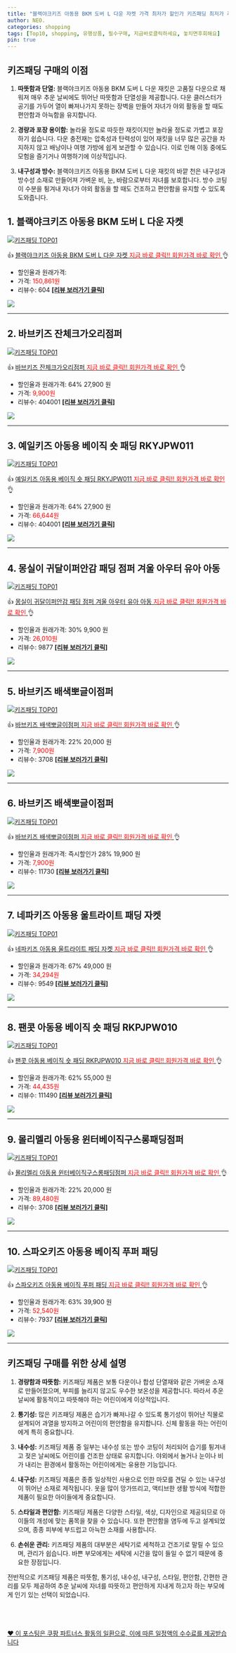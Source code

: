 ```yaml
---
title: "블랙야크키즈 아동용 BKM 도버 L 다운 자켓 가격 최저가 할인가 키즈패딩 최저가 추천 제품 비교"
author: NEO.
categories: shopping
tags: [Top10, shopping, 유행상품, 필수구매, 지금바로클릭하세요, 놓치면후회해요]
pin: true
---
```

## 키즈패딩 구매의 이점
1. **따뜻함과 단열:** 블랙야크키즈 아동용 BKM 도버 L 다운 재킷은 고품질 다운으로 채워져 매우 추운 날씨에도 뛰어난 따뜻함과 단열성을 제공합니다. 다운 클러스터가 공기를 가두어 열이 빠져나가지 못하는 장벽을 만들어 자녀가 야외 활동을 할 때도 편안함과 아늑함을 유지합니다.

2. **경량과 포장 용이함:** 놀라울 정도로 따듯한 재킷이지만 놀라울 정도로 가볍고 포장하기 쉽습니다. 다운 충전재는 압축성과 탄력성이 있어 재킷을 너무 많은 공간을 차지하지 않고 배낭이나 여행 가방에 쉽게 보관할 수 있습니다. 이로 인해 이동 중에도 모험을 즐기거나 여행하기에 이상적입니다.

3. **내구성과 방수:** 블랙야크키즈 아동용 BKM 도버 L 다운 재킷의 바깥 천은 내구성과 방수성 소재로 만들어져 가벼운 비, 눈, 바람으로부터 자녀를 보호합니다. 방수 코팅이 수분을 튕겨내 자녀가 야외 활동을 할 때도 건조하고 편안함을 유지할 수 있도록 도와줍니다.

   

## 1. 블랙야크키즈 아동용 BKM 도버 L 다운 자켓

[![키즈패딩 TOP01](https://thumbnail9.coupangcdn.com/thumbnails/remote/490x490ex/image/retail/images/1507926920578171-ec18511c-53db-4184-b9f4-2114c7aeb7c1.jpg)](https://link.coupang.com/re/AFFSDP?lptag=AF3617701&subid=GithubCoopas&pageKey=7547941576&traceid=V0-153&itemId=19857331238&vendorItemId=87186898629)


👍 [블랙야크키즈 아동용 BKM 도버 L 다운 자켓 <font color=red> 지금 바로 클릭!! 회원가격 바로 확인 </font> ](https://link.coupang.com/re/AFFSDP?lptag=AF3617701&subid=GithubCoopas&pageKey=7547941576&traceid=V0-153&itemId=19857331238&vendorItemId=87186898629) 👌 


- 할인율과 원래가격: 
- 가격: <span style='color:red'>150,861원</span>
- 리뷰수: 604  [**[리뷰 보러가기 클릭]**](https://link.coupang.com/re/AFFSDP?lptag=AF3617701&subid=GithubCoopas&pageKey=7547941576&traceid=V0-153&itemId=19857331238&vendorItemId=87186898629)

[![](/discount_price.png)](https://link.coupang.com/re/AFFSDP?lptag=AF3617701&subid=GithubCoopas&pageKey=7547941576&traceid=V0-153&itemId=19857331238&vendorItemId=87186898629)

---


   

## 2. 바브키즈 잔체크가오리점퍼

[![키즈패딩 TOP01](https://thumbnail6.coupangcdn.com/thumbnails/remote/490x490ex/image/vendor_inventory/15a1/42386a49bfb0552e77df36dcffa140da029977cc8ab5fc6e3ad8e304617e.jpg)](https://link.coupang.com/re/AFFSDP?lptag=AF3617701&subid=GithubCoopas&pageKey=6810232977&traceid=V0-153&itemId=16107783658&vendorItemId=87781296019)


👍 [바브키즈 잔체크가오리점퍼 <font color=red> 지금 바로 클릭!! 회원가격 바로 확인 </font> ](https://link.coupang.com/re/AFFSDP?lptag=AF3617701&subid=GithubCoopas&pageKey=6810232977&traceid=V0-153&itemId=16107783658&vendorItemId=87781296019) 👌 


- 할인율과 원래가격: 64%  27,900   원
- 가격: <span style='color:red'>9,900원</span>
- 리뷰수: 404001  [**[리뷰 보러가기 클릭]**](https://link.coupang.com/re/AFFSDP?lptag=AF3617701&subid=GithubCoopas&pageKey=6810232977&traceid=V0-153&itemId=16107783658&vendorItemId=87781296019)

[![](/discount_price.png)](https://link.coupang.com/re/AFFSDP?lptag=AF3617701&subid=GithubCoopas&pageKey=6810232977&traceid=V0-153&itemId=16107783658&vendorItemId=87781296019)

---


   

## 3. 예일키즈 아동용 베이직 숏 패딩 RKYJPW011

[![키즈패딩 TOP01](https://thumbnail7.coupangcdn.com/thumbnails/remote/490x490ex/image/retail/images/595836442501619-61b76ec5-80c7-4c5b-b0b2-2911a45939c3.jpg)](https://link.coupang.com/re/AFFSDP?lptag=AF3617701&subid=GithubCoopas&pageKey=7694183270&traceid=V0-153&itemId=20650885875&vendorItemId=87723938438)


👍 [예일키즈 아동용 베이직 숏 패딩 RKYJPW011 <font color=red> 지금 바로 클릭!! 회원가격 바로 확인 </font> ](https://link.coupang.com/re/AFFSDP?lptag=AF3617701&subid=GithubCoopas&pageKey=7694183270&traceid=V0-153&itemId=20650885875&vendorItemId=87723938438) 👌 


- 할인율과 원래가격: 64%  27,900   원
- 가격: <span style='color:red'>66,644원</span>
- 리뷰수: 404001  [**[리뷰 보러가기 클릭]**](https://link.coupang.com/re/AFFSDP?lptag=AF3617701&subid=GithubCoopas&pageKey=7694183270&traceid=V0-153&itemId=20650885875&vendorItemId=87723938438)

[![](/discount_price.png)](https://link.coupang.com/re/AFFSDP?lptag=AF3617701&subid=GithubCoopas&pageKey=7694183270&traceid=V0-153&itemId=20650885875&vendorItemId=87723938438)

---


   

## 4. 몽실이 귀달이퍼안감 패딩 점퍼 겨울 아우터 유아 아동

[![키즈패딩 TOP01](https://thumbnail9.coupangcdn.com/thumbnails/remote/490x490ex/image/vendor_inventory/24d9/36d4eec52500c892fbae031b18b89bd48e163d81323135e325c88d93913c.jpg)](https://link.coupang.com/re/AFFSDP?lptag=AF3617701&subid=GithubCoopas&pageKey=6868302278&traceid=V0-153&itemId=16422122288&vendorItemId=83612994372)


👍 [몽실이 귀달이퍼안감 패딩 점퍼 겨울 아우터 유아 아동 <font color=red> 지금 바로 클릭!! 회원가격 바로 확인 </font> ](https://link.coupang.com/re/AFFSDP?lptag=AF3617701&subid=GithubCoopas&pageKey=6868302278&traceid=V0-153&itemId=16422122288&vendorItemId=83612994372) 👌 


- 할인율과 원래가격: 30%  9,900   원
- 가격: <span style='color:red'>26,010원</span>
- 리뷰수: 9877  [**[리뷰 보러가기 클릭]**](https://link.coupang.com/re/AFFSDP?lptag=AF3617701&subid=GithubCoopas&pageKey=6868302278&traceid=V0-153&itemId=16422122288&vendorItemId=83612994372)

[![](/discount_price.png)](https://link.coupang.com/re/AFFSDP?lptag=AF3617701&subid=GithubCoopas&pageKey=6868302278&traceid=V0-153&itemId=16422122288&vendorItemId=83612994372)

---


   

## 5. 바브키즈 배색뽀글이점퍼

[![키즈패딩 TOP01](https://thumbnail10.coupangcdn.com/thumbnails/remote/490x490ex/image/vendor_inventory/2cc3/04ffd6088aa977a66e5206616cf36b483fca26eabda27a818b554c150cdc.jpg)](https://link.coupang.com/re/AFFSDP?lptag=AF3617701&subid=GithubCoopas&pageKey=7718941794&traceid=V0-153&itemId=16107725417&vendorItemId=87781498478)


👍 [바브키즈 배색뽀글이점퍼 <font color=red> 지금 바로 클릭!! 회원가격 바로 확인 </font> ](https://link.coupang.com/re/AFFSDP?lptag=AF3617701&subid=GithubCoopas&pageKey=7718941794&traceid=V0-153&itemId=16107725417&vendorItemId=87781498478) 👌 


- 할인율과 원래가격: 22%  20,000   원
- 가격: <span style='color:red'>7,900원</span>
- 리뷰수: 3708  [**[리뷰 보러가기 클릭]**](https://link.coupang.com/re/AFFSDP?lptag=AF3617701&subid=GithubCoopas&pageKey=7718941794&traceid=V0-153&itemId=16107725417&vendorItemId=87781498478)

[![](/discount_price.png)](https://link.coupang.com/re/AFFSDP?lptag=AF3617701&subid=GithubCoopas&pageKey=7718941794&traceid=V0-153&itemId=16107725417&vendorItemId=87781498478)

---


   

## 6. 바브키즈 배색뽀글이점퍼

[![키즈패딩 TOP01](https://thumbnail6.coupangcdn.com/thumbnails/remote/490x490ex/image/vendor_inventory/7cf7/9c41f871146311e18da40037a851749e5688957a5efd1dd3e353d645dd92.jpg)](https://link.coupang.com/re/AFFSDP?lptag=AF3617701&subid=GithubCoopas&pageKey=7718941794&traceid=V0-153&itemId=16107725425&vendorItemId=87781498440)


👍 [바브키즈 배색뽀글이점퍼 <font color=red> 지금 바로 클릭!! 회원가격 바로 확인 </font> ](https://link.coupang.com/re/AFFSDP?lptag=AF3617701&subid=GithubCoopas&pageKey=7718941794&traceid=V0-153&itemId=16107725425&vendorItemId=87781498440) 👌 


- 할인율과 원래가격: 즉시할인가 28%  19,900   원
- 가격: <span style='color:red'>7,900원</span>
- 리뷰수: 11730  [**[리뷰 보러가기 클릭]**](https://link.coupang.com/re/AFFSDP?lptag=AF3617701&subid=GithubCoopas&pageKey=7718941794&traceid=V0-153&itemId=16107725425&vendorItemId=87781498440)

[![](/discount_price.png)](https://link.coupang.com/re/AFFSDP?lptag=AF3617701&subid=GithubCoopas&pageKey=7718941794&traceid=V0-153&itemId=16107725425&vendorItemId=87781498440)

---


   

## 7. 네파키즈 아동용 울트라이트 패딩 자켓

[![키즈패딩 TOP01](https://thumbnail7.coupangcdn.com/thumbnails/remote/490x490ex/image/rs_quotation_api/gukjj1bj/27474c2173744260a5c33a2e395c4a9e.JPG)](https://link.coupang.com/re/AFFSDP?lptag=AF3617701&subid=GithubCoopas&pageKey=7697277150&traceid=V0-153&itemId=20599369279&vendorItemId=87648410317)


👍 [네파키즈 아동용 울트라이트 패딩 자켓 <font color=red> 지금 바로 클릭!! 회원가격 바로 확인 </font> ](https://link.coupang.com/re/AFFSDP?lptag=AF3617701&subid=GithubCoopas&pageKey=7697277150&traceid=V0-153&itemId=20599369279&vendorItemId=87648410317) 👌 


- 할인율과 원래가격: 67%  49,000   원
- 가격: <span style='color:red'>34,294원</span>
- 리뷰수: 9549  [**[리뷰 보러가기 클릭]**](https://link.coupang.com/re/AFFSDP?lptag=AF3617701&subid=GithubCoopas&pageKey=7697277150&traceid=V0-153&itemId=20599369279&vendorItemId=87648410317)

[![](/discount_price.png)](https://link.coupang.com/re/AFFSDP?lptag=AF3617701&subid=GithubCoopas&pageKey=7697277150&traceid=V0-153&itemId=20599369279&vendorItemId=87648410317)

---


   

## 8. 팬콧 아동용 베이직 숏 패딩 RKPJPW010

[![키즈패딩 TOP01](https://thumbnail8.coupangcdn.com/thumbnails/remote/490x490ex/image/retail/images/2023/11/07/17/1/06280c2b-69e0-4e7b-b95b-8e41d28faad2.jpg)](https://link.coupang.com/re/AFFSDP?lptag=AF3617701&subid=GithubCoopas&pageKey=7704434873&traceid=V0-153&itemId=20625881881&vendorItemId=87699930178)


👍 [팬콧 아동용 베이직 숏 패딩 RKPJPW010 <font color=red> 지금 바로 클릭!! 회원가격 바로 확인 </font> ](https://link.coupang.com/re/AFFSDP?lptag=AF3617701&subid=GithubCoopas&pageKey=7704434873&traceid=V0-153&itemId=20625881881&vendorItemId=87699930178) 👌 


- 할인율과 원래가격: 62%  55,000   원
- 가격: <span style='color:red'>44,435원</span>
- 리뷰수: 111490  [**[리뷰 보러가기 클릭]**](https://link.coupang.com/re/AFFSDP?lptag=AF3617701&subid=GithubCoopas&pageKey=7704434873&traceid=V0-153&itemId=20625881881&vendorItemId=87699930178)

[![](/discount_price.png)](https://link.coupang.com/re/AFFSDP?lptag=AF3617701&subid=GithubCoopas&pageKey=7704434873&traceid=V0-153&itemId=20625881881&vendorItemId=87699930178)

---


   

## 9. 몰리멜리 아동용 윈터베이직구스롱패딩점퍼

[![키즈패딩 TOP01](https://thumbnail10.coupangcdn.com/thumbnails/remote/490x490ex/image/rs_quotation_api/vhavlzmy/c96cfb3e6e214640996f1af139dab5d9.jpg)](https://link.coupang.com/re/AFFSDP?lptag=AF3617701&subid=GithubCoopas&pageKey=6793058335&traceid=V0-153&itemId=16009646676&vendorItemId=83214375812)


👍 [몰리멜리 아동용 윈터베이직구스롱패딩점퍼 <font color=red> 지금 바로 클릭!! 회원가격 바로 확인 </font> ](https://link.coupang.com/re/AFFSDP?lptag=AF3617701&subid=GithubCoopas&pageKey=6793058335&traceid=V0-153&itemId=16009646676&vendorItemId=83214375812) 👌 


- 할인율과 원래가격: 22%  20,000   원
- 가격: <span style='color:red'>89,480원</span>
- 리뷰수: 3708  [**[리뷰 보러가기 클릭]**](https://link.coupang.com/re/AFFSDP?lptag=AF3617701&subid=GithubCoopas&pageKey=6793058335&traceid=V0-153&itemId=16009646676&vendorItemId=83214375812)

[![](/discount_price.png)](https://link.coupang.com/re/AFFSDP?lptag=AF3617701&subid=GithubCoopas&pageKey=6793058335&traceid=V0-153&itemId=16009646676&vendorItemId=83214375812)

---


   

## 10. 스파오키즈 아동용 베이직 푸퍼 패딩

[![키즈패딩 TOP01](https://thumbnail7.coupangcdn.com/thumbnails/remote/490x490ex/image/rs_quotation_api/vyloujpf/bf9c6d74914549d9ac46917af13afe7f.jpg)](https://link.coupang.com/re/AFFSDP?lptag=AF3617701&subid=GithubCoopas&pageKey=7609980627&traceid=V0-153&itemId=20152412363&vendorItemId=87163626302)


👍 [스파오키즈 아동용 베이직 푸퍼 패딩 <font color=red> 지금 바로 클릭!! 회원가격 바로 확인 </font> ](https://link.coupang.com/re/AFFSDP?lptag=AF3617701&subid=GithubCoopas&pageKey=7609980627&traceid=V0-153&itemId=20152412363&vendorItemId=87163626302) 👌 


- 할인율과 원래가격: 63%  39,900   원
- 가격: <span style='color:red'>52,540원</span>
- 리뷰수: 7937  [**[리뷰 보러가기 클릭]**](https://link.coupang.com/re/AFFSDP?lptag=AF3617701&subid=GithubCoopas&pageKey=7609980627&traceid=V0-153&itemId=20152412363&vendorItemId=87163626302)

[![](/discount_price.png)](https://link.coupang.com/re/AFFSDP?lptag=AF3617701&subid=GithubCoopas&pageKey=7609980627&traceid=V0-153&itemId=20152412363&vendorItemId=87163626302)

---
## 키즈패딩 구매를 위한 상세 설명
1. **경량함과 따뜻함:** 키즈패딩 제품은 보통 다운이나 합성 단열재와 같은 가벼운 소재로 만들어졌으며, 부피를 늘리지 않고도 우수한 보온성을 제공합니다. 따라서 추운 날씨에 활동적이고 따뜻해야 하는 어린이에게 이상적입니다.

2. **통기성:** 많은 키즈패딩 제품은 습기가 빠져나갈 수 있도록 통기성이 뛰어난 직물로 설계되어 과열을 방지하고 어린이의 편안함을 유지합니다. 신체 활동을 하는 어린이에게 특히 중요합니다.

3. **내수성:** 키즈패딩 제품 중 일부는 내수성 또는 방수 코팅이 처리되어 습기를 튕겨내고 젖은 날씨에도 어린이를 건조한 상태로 유지합니다. 야외에서 놀거나 눈이나 비가 내리는 환경에서 활동하는 어린이에게는 유용한 기능입니다.

4. **내구성:** 키즈패딩 제품은 종종 일상적인 사용으로 인한 마모를 견딜 수 있는 내구성이 뛰어난 소재로 제작됩니다. 옷을 많이 망가뜨리고, 액티브한 생활 방식에 적합한 제품이 필요한 아이들에게 중요합니다.

5. **스타일과 편안함:** 키즈패딩 제품은 다양한 스타일, 색상, 디자인으로 제공되므로 아이들의 개성에 맞는 품목을 찾을 수 있습니다. 또한 편안함을 염두에 두고 설계되었으며, 종종 피부에 부드럽고 아늑한 소재를 사용합니다.

6. **손쉬운 관리:** 키즈패딩 제품의 대부분은 세탁기로 세척하고 건조기로 말릴 수 있으며, 관리가 쉽습니다. 바쁜 부모에게는 세탁에 시간을 많이 들일 수 없기 때문에 중요한 장점입니다.

전반적으로 키즈패딩 제품은 따뜻함, 통기성, 내수성, 내구성, 스타일, 편안함, 간편한 관리를 모두 제공하여 추운 날씨에 자녀를 따뜻하고 편안하게 지내게 하고자 하는 부모에게 인기 있는 선택이 되었습니다.<br><br><br><br><br> [ ❤  이 포스팅은 쿠팡 파트너스 활동의 일환으로, 이에 따른 일정액의 수수료를 제공받습니다](https://link.coupang.com/a/bcEFyh)